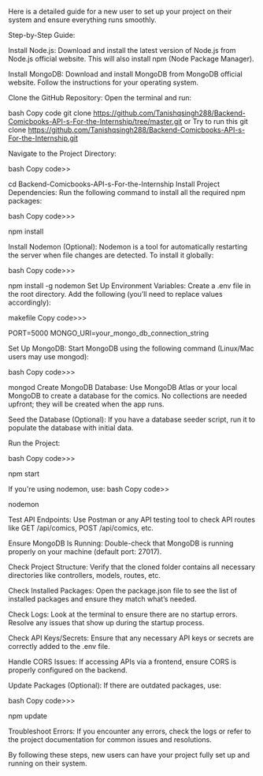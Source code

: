 
Here is a detailed guide for a new user to set up your project on their system and ensure everything runs smoothly.

Step-by-Step Guide:

Install Node.js: Download and install the latest version of Node.js from Node.js official website. This will also install npm (Node Package Manager).

Install MongoDB: Download and install MongoDB from MongoDB official website. Follow the instructions for your operating system.

Clone the GitHub Repository: Open the terminal and run:

bash
Copy code
<In VS Code Terminal make sure you have Bash installed>git clone https://github.com/Tanishqsingh288/Backend-Comicbooks-API-s-For-the-Internship/tree/master.git 
or Try to run this  git clone https://github.com/Tanishqsingh288/Backend-Comicbooks-API-s-For-the-Internship.git

Navigate to the Project Directory:

bash
Copy code>>

cd Backend-Comicbooks-API-s-For-the-Internship
Install Project Dependencies: Run the following command to install all the required npm packages:


bash
Copy code>>>

npm install


Install Nodemon (Optional): Nodemon is a tool for automatically restarting the server when file changes are detected. To install it globally:

bash
Copy code>>>


npm install -g nodemon
Set Up Environment Variables: Create a .env file in the root directory. Add the following (you’ll need to replace values accordingly):

makefile
Copy code>>>

PORT=5000
MONGO_URI=your_mongo_db_connection_string


Set Up MongoDB: Start MongoDB using the following command (Linux/Mac users may use mongod):

bash
Copy code>>>

mongod
Create MongoDB Database: Use MongoDB Atlas or your local MongoDB to create a database for the comics. No collections are needed upfront; they will be created when the app runs.

Seed the Database (Optional): If you have a database seeder script, run it to populate the database with initial data.

Run the Project:

bash
Copy code>>>

npm start

If you're using nodemon, use:
bash
Copy code>>

nodemon


Test API Endpoints: Use Postman or any API testing tool to check API routes like GET /api/comics, POST /api/comics, etc.

Ensure MongoDB Is Running: Double-check that MongoDB is running properly on your machine (default port: 27017).

Check Project Structure: Verify that the cloned folder contains all necessary directories like controllers, models, routes, etc.

Check Installed Packages: Open the package.json file to see the list of installed packages and ensure they match what’s needed.

Check Logs: Look at the terminal to ensure there are no startup errors. Resolve any issues that show up during the startup process.

Check API Keys/Secrets: Ensure that any necessary API keys or secrets are correctly added to the .env file.

Handle CORS Issues: If accessing APIs via a frontend, ensure CORS is properly configured on the backend.

Update Packages (Optional): If there are outdated packages, use:

bash
Copy code>>>

npm update


Troubleshoot Errors: If you encounter any errors, check the logs or refer to the project documentation for common issues and resolutions.

By following these steps, new users can have your project fully set up and running on their system.
